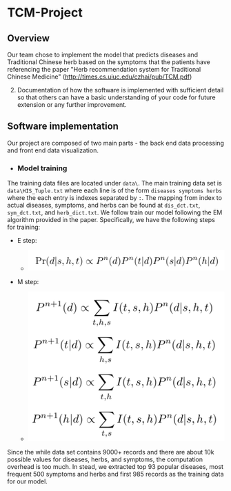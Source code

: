 # TCM-Project

## Overview
Our team chose to implement the model that predicts diseases and Traditional Chinese herb based on the symptoms that the patients have referencing the paper "Herb recommendation system for Traditional Chinese Medicine" (http://times.cs.uiuc.edu/czhai/pub/TCM.pdf)

2) Documentation of how the software is implemented with sufficient detail so that others can have a basic understanding of your code for future extension or any further improvement.
## Software implementation
Our project are composed of two main parts - the back end data processing and front end data visualization.
* ### Model training
The training data files are located under `data\`. The main training data set is `data\HIS_Tuple.txt` where each line is of the form `diseases symptoms herbs` where the each entry is indexes separated by `:`. The mapping from index to actual diseases, symptoms, and herbs can be found at `dis_dct.txt`, `sym_dct.txt`, and `herb_dict.txt`. We follow train our model following the EM algorithm provided in the paper. Specifically, we have the following steps for training:
   * E step:
      * ![E Step](https://github.com/sumerinlan/TCM-Project/blob/master/E_step.png)

   * M step:
      *   ![M Step](https://github.com/sumerinlan/TCM-Project/blob/master/M_step.png)

Since the while data set contains 9000+ records and there are about 10k possible values for diseases, herbs, and symptoms, the computation overhead is too much. In stead, we extracted top 93 popular diseases, most frequent 500 symptoms and herbs and first 985 records as the training data for our model.
